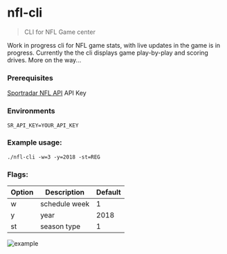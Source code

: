 # nfl-cli
> CLI for NFL Game center

Work in progress cli for NFL game stats, with live updates in the game is in progress.  Currently the the cli displays game play-by-play and scoring drives. More on the way...

### Prerequisites 
[Sportradar NFL API](https://sportradar.us/nfl-api/) API Key


### Environments

```
SR_API_KEY=YOUR_API_KEY
```

### Example usage:
```
./nfl-cli -w=3 -y=2018 -st=REG
```

### Flags:
| Option | Description                           | Default |
| ------ |-------------------------------------- | ------- |
| w      | schedule week                         |       1 |
| y      | year                                  |    2018 |
| st     | season type                           |       1 |


![example](https://www.dropbox.com/s/l6s7qxuff5wz2zh/pbp_ex.gif)
